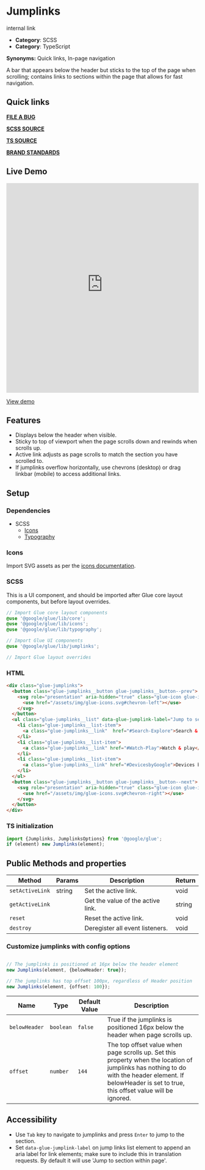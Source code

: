 # Jumplinks

internal link

<!--*
# Document freshness: For more information, see internal link
freshness: { owner: 'glue-eng-core' reviewed: '2023-04-12' }
*-->



-   **Category**: SCSS
-   **Category**: TypeScript

**Synonyms:** Quick links, In-page navigation

A bar that appears below the header but sticks to the top of the page when
scrolling; contains links to sections within the page that allows for fast
navigation.

## Quick links

<section class="multicol">

**[FILE A BUG](https://b.corp.google.com/issues/new?component=86195&template=326202&title=%5BJumplinks%5D)**

**[SCSS SOURCE](/src/jumplinks/_index.scss)**

**[TS SOURCE](/src/jumplinks/index.ts)**

**[BRAND STANDARDS](https://standards.google/guidelines/marketing-web-standards/components/jump-links.html)**

</section>

## Live Demo

<iframe src="https://28-2-dot-glue-demo.appspot.com/standards-demos/components/jumplinks/"
        width="100%" height="550" style="border:0;max-width:760px;"></iframe>

[View demo](https://28-2-dot-glue-demo.appspot.com/standards-demos/components/jumplinks/)

## Features

-   Displays below the header when visible.
-   Sticky to top of viewport when the page scrolls down and rewinds when
    scrolls up.
-   Active link adjusts as page scrolls to match the section you have scrolled
    to.
-   If jumplinks overflow horizontally, use chevrons (desktop) or drag linkbar
    (mobile) to access additional links.

## Setup

### Dependencies

-   SCSS
    -   [Icons](/docs/components/icons.md)
    -   [Typography](/docs/components/typography.md)

### Icons

Import SVG assets as per the
[icons documentation](/docs/components/icons.md).

### SCSS

This is a UI component, and should be imported after Glue core layout
components, but before layout overrides.

```scss
// Import Glue core layout components
@use '@google/glue/lib/core';
@use '@google/glue/lib/icons';
@use '@google/glue/lib/typography';

// Import Glue UI components
@use '@google/glue/lib/jumplinks';

// Import Glue layout overrides
```


### HTML

```html
<div class="glue-jumplinks">
  <button class="glue-jumplinks__button glue-jumplinks__button--prev">
    <svg role="presentation" aria-hidden="true" class="glue-icon glue-icon--18px">
      <use href="/assets/img/glue-icons.svg#chevron-left"></use>
    </svg>
  </button>
  <ul class="glue-jumplinks__list" data-glue-jumplink-label="Jump to section within page">
    <li class="glue-jumplinks__list-item">
      <a class="glue-jumplinks__link"  href="#Search-Explore">Search & explore</a>
    </li>
    <li class="glue-jumplinks__list-item">
      <a class="glue-jumplinks__link" href="#Watch-Play">Watch & play</a>
    </li>
    <li class="glue-jumplinks__list-item">
      <a class="glue-jumplinks__link" href="#DevicesbyGoogle">Devices by Google</a>
    </li>
  </ul>
  <button class="glue-jumplinks__button glue-jumplinks__button--next">
    <svg role="presentation" aria-hidden="true" class="glue-icon glue-icon--18px">
      <use href="/assets/img/glue-icons.svg#chevron-right"></use>
    </svg>
  </button>
</div>
```

### TS initialization

```ts
import {Jumplinks, JumplinksOptions} from '@google/glue';
if (element) new Jumplinks(element);
```



## Public Methods and properties

Method          | Params | Description                       | Return
--------------- | ------ | --------------------------------- | ------
`setActiveLink` | string | Set the active link.              | void
`getActiveLink` |        | Get the value of the active link. | string
`reset`         |        | Reset the active link.            | void
`destroy`       |        | Deregister all event listeners.   | void

### Customize jumplinks with config options

```ts

// The jumplinks is positioned at 16px below the header element
new Jumplinks(element, {belowHeader: true});

// The jumplinks has top offset 100px, regardless of Header position
new Jumplinks(element, {offset: 100});

```

| Name          | Type      | Default Value | Description                      |
| ------------- | --------- | ------------- | -------------------------------- |
| `belowHeader` | `boolean` | `false`       | True if the jumplinks is positioned 16px below the header when page scrolls up. |
| `offset`      | `number`  | `144`         | The top offset value when page scrolls up. Set this property when the location of jumplinks has nothing to do with the header element. If belowHeader is set to true, this offset value will be ignored. |

## Accessibility

-   Use `Tab` key to navigate to jumplinks and press `Enter` to jump to the
    section.
-   Set `data-glue-jumplink-label` on jump links list element to append an aria
    label for link elements; make sure to include this in translation requests.
    By default it will use 'Jump to section within page'.
